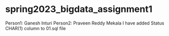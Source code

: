 # spring2023_bigdata_assignment1
Person1: Ganesh Inturi
Person2: Praveen Reddy Mekala
I have added Status CHAR(1) column to 01.sql file

